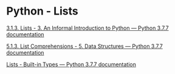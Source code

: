 # Python - Lists

[3.1.3. Lists - 3. An Informal Introduction to Python — Python 3.7.7 documentation](https://docs.python.org/3.7/tutorial/introduction.html#lists)

[5.1.3. List Comprehensions - 5. Data Structures — Python 3.7.7 documentation](https://docs.python.org/3.7/tutorial/datastructures.html#list-comprehensions)

[Lists - Built-in Types — Python 3.7.7 documentation](https://docs.python.org/3.7/library/stdtypes.html#lists)
